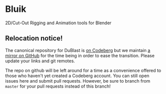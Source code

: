 # Bluik
2D/Cut-Out Rigging and Animation tools for Blender

## Relocation notice!

The canonical repository for DuBlast is [on
Codeberg](https://codeberg.org/RxLaboratory/Bluik) but we maintain [a
mirror on GitHub](https://github.com/RxLaboratory/Bluik/tree/master) for the
time being in order to ease the transition. Please update your links
and git remotes.

The repo on github will be left around for a time as a convenience
offered to those who haven't yet created a Codeberg account. You can
still open issues here and submit pull requests. However, be sure to
branch from `master` for your pull requests instead of this branch!

